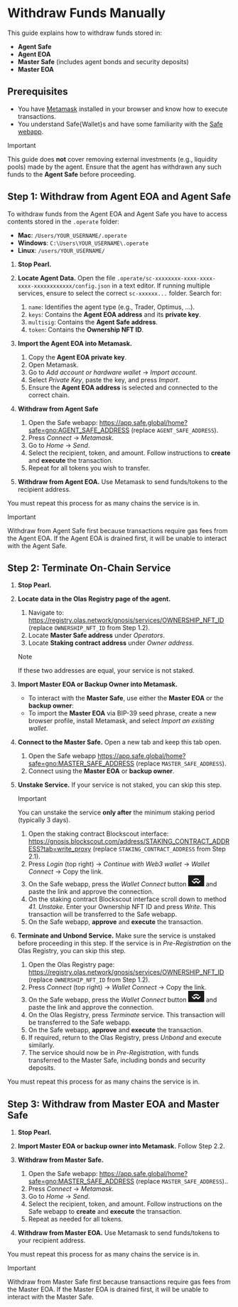 # Withdraw Funds Manually

This guide explains how to withdraw funds stored in:

- **Agent Safe**
- **Agent EOA**
- **Master Safe** (includes agent bonds and security deposits)
- **Master EOA**

## Prerequisites

- You have [Metamask](https://metamask.io/) installed in your browser and know how to execute transactions.
- You understand Safe{Wallet}s and have some familiarity with the [Safe webapp](https://app.safe.global/).

> [!IMPORTANT]
> This guide does **not** cover removing external investments (e.g., liquidity pools) made by the agent. Ensure that the agent has withdrawn any such funds to the **Agent Safe** before proceeding.

## Step 1: Withdraw from Agent EOA and Agent Safe

To withdraw funds from the Agent EOA and Agent Safe you have to access contents stored in the `.operate` folder:

- **Mac**: `/Users/YOUR_USERNAME/.operate`
- **Windows**: `C:\Users\YOUR_USERNAME\.operate`
- **Linux**: `/users/YOUR_USERNAME/`

1. **Stop Pearl.**

2. **Locate Agent Data.** Open the file `.operate/sc-xxxxxxxx-xxxx-xxxx-xxxx-xxxxxxxxxxxx/config.json` in a text editor. If running multiple services, ensure to select the correct `sc-xxxxxx...` folder. Search for:
   1. `name`: Identifies the agent type (e.g., Trader, Optimus, ...).
   2. `keys`: Contains the **Agent EOA address** and its **private key**.
   3. `multisig`: Contains the **Agent Safe address**.
   4. `token`: Contains the **Ownership NFT ID**.

3. **Import the Agent EOA into Metamask.**
   1. Copy the **Agent EOA private key**.
   2. Open Metamask.
   3. Go to *Add account or hardware wallet* &#8594; *Import account*.
   4. Select *Private Key*, paste the key, and press *Import*.
   5. Ensure the **Agent EOA address** is selected and connected to the correct chain.

4. **Withdraw from Agent Safe**
   1. Open the Safe webapp: https://app.safe.global/home?safe=gno:AGENT_SAFE_ADDRESS (replace `AGENT_SAFE_ADDRESS`).
   2. Press *Connect* &#8594; *Metamask*.
   3. Go to *Home* &#8594; *Send*.
   4. Select the recipient, token, and amount. Follow instructions to **create** and **execute** the transaction.
   5. Repeat for all tokens you wish to transfer.

5. **Withdraw from Agent EOA.** Use Metamask to send funds/tokens to the recipient address.

You must repeat this process for as many chains the service is in.

> [!IMPORTANT]
> Withdraw from Agent Safe first because transactions require gas fees from the Agent EOA. If the Agent EOA is drained first, it will be unable to interact with the Agent Safe.

## Step 2: Terminate On-Chain Service

1. **Stop Pearl.**

2. **Locate data in the Olas Registry page of the agent.**
   1. Navigate to: https://registry.olas.network/gnosis/services/OWNERSHIP_NFT_ID (replace `OWNERSHIP_NFT_ID` from Step 1.2).
   2. Locate **Master Safe address** under *Operators*.
   3. Locate **Staking contract address** under *Owner address*.

   > [!NOTE]
   > If these two addresses are equal, your service is not staked.

3. **Import Master EOA or Backup Owner into Metamask.**
   - To interact with the **Master Safe**, use either the **Master EOA** or the **backup owner**:
   - To import the **Master EOA** via BIP-39 seed phrase, create a new browser profile, install Metamask, and select *Import an existing wallet*.

4. **Connect to the Master Safe.** Open a new tab and keep this tab open.
   1. Open the Safe webapp https://app.safe.global/home?safe=gno:MASTER_SAFE_ADDRESS (replace `MASTER_SAFE_ADDRESS`).
   2. Connect using the **Master EOA** or **backup owner**.

5. **Unstake Service.** If your service is not staked, you can skip this step.
   > [!IMPORTANT]
   > You can unstake the service **only after** the minimum staking period (typically 3 days).
   1. Open the staking contract Blockscout interface: https://gnosis.blockscout.com/address/STAKING_CONTRACT_ADDRESS?tab=write_proxy (replace `STAKING_CONTRACT_ADDRESS` from Step 2.1).
   2. Press *Login* (top right) &#8594; *Continue with Web3 wallet* &#8594; *Wallet Connect* &#8594; Copy the link.
   3. On the Safe webapp, press the *Wallet Connect* button ![Wallet Connect](./images/wallet_connect.png) and paste the link and approve the connection.
   4. On the staking contract Blockscout interface scroll down to method *41. Unstake*. Enter your Ownership NFT ID and press *Write*. This transaction will be transferred to the Safe webapp.
   5. On the Safe webapp, **approve** and **execute** the transaction.

6. **Terminate and Unbond Service.** Make sure the service is unstaked before proceeding in this step. If the service is in *Pre-Registration* on the Olas Registry, you can skip this step.
   1. Open the Olas Registry page: https://registry.olas.network/gnosis/services/OWNERSHIP_NFT_ID (replace `OWNERSHIP_NFT_ID` from Step 1.2).
   2. Press *Connect* (top right) &#8594; *Wallet Connect* &#8594; Copy the link.
   3. On the Safe webapp, press the *Wallet Connect* button ![Wallet Connect](./images/wallet_connect.png) and paste the link and approve the connection.
   4. On the Olas Registry, press *Terminate* service. This transaction will be transferred to the Safe webapp.
   5. On the Safe webapp, **approve** and **execute** the transaction.
   6. If required, return to the Olas Registry, press *Unbond* and execute similarly.
   7. The service should now be in *Pre-Registration*, with funds transferred to the Master Safe, including bonds and security deposits.

You must repeat this process for as many chains the service is in.

## Step 3: Withdraw from Master EOA and Master Safe

1. **Stop Pearl.**

2. **Import Master EOA or backup owner into Metamask.** Follow Step 2.2.

3. **Withdraw from Master Safe.**
   1. Open the Safe webapp: https://app.safe.global/home?safe=gno:MASTER_SAFE_ADDRESS (replace `MASTER_SAFE_ADDRESS`)..
   2. Press *Connect* &#8594; *Metamask*.
   3. Go to *Home* &#8594; *Send*.
   4. Select the recipient, token, and amount. Follow instructions on the Safe webapp to **create** and **execute** the transaction.
   5. Repeat as needed for all tokens.

4. **Withdraw from Master EOA.** Use Metamask to send funds/tokens to your recipient address.

You must repeat this process for as many chains the service is in.

> [!IMPORTANT]
> Withdraw from Master Safe first because transactions require gas fees from the Master EOA. If the Master EOA is drained first, it will be unable to interact with the Master Safe.
